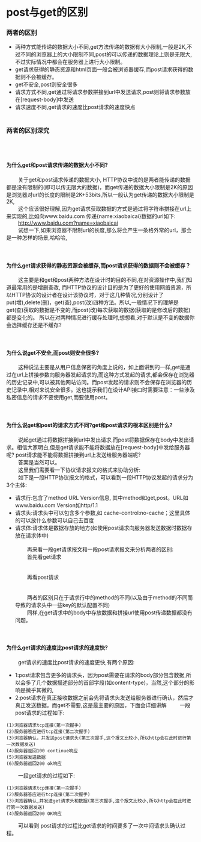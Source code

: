 # post与get的区别
### 两者的区别
* 两种方式能传递的数据大小不同,get方法传递的数据有大小限制,一般是2K,不过不同的浏览器上的大小限制不同,post的可以传递的数据理论上则是无限大,不过实际情况中都会在服务器上进行大小限制。
* get请求获得的静态资源和html页面一般会被浏览器缓存,而post请求获得的数据则不会被缓存。
* get不安全,post则安全很多
* 请求方式不同,get通过将请求参数拼接到url中发送请求,post则将请求参数放在[request-body]中发送
* 请求速度不同,get请求的速度比post请求的速度快点
&nbsp;&nbsp;&nbsp;&nbsp;&nbsp;&nbsp;&nbsp;&nbsp;<br><br>
### 两者的区别深究
&nbsp;&nbsp;&nbsp;&nbsp;&nbsp;&nbsp;&nbsp;&nbsp;<br><br>
#### 为什么get和post请求传递的数据大小不同?
&nbsp;&nbsp;&nbsp;&nbsp;&nbsp;&nbsp;&nbsp;&nbsp;关于get和post请求传递的数据大小, HTTP协议中说的是两者能传递的数据都是没有限制的(即可以传无限大的数据)，而get传递的数据大小限制是2K的原因是浏览器对url的长度的限制是2K+53bits,所以一般认为get传递的数据大小限制是2K,<br>
&nbsp;&nbsp;&nbsp;&nbsp;&nbsp;&nbsp;&nbsp;&nbsp;这个应该很好理解,因为get请求获取数据的方式是通过将字符串拼接在url上来实现的,比如向www.baidu.com 传递{name:xiaobaicai}数据的url如下:<br>
&nbsp;&nbsp;&nbsp;&nbsp;&nbsp;&nbsp;&nbsp;&nbsp;http://www.baidu.com?name=xiaobaicai<br>
&nbsp;&nbsp;&nbsp;&nbsp;&nbsp;&nbsp;&nbsp;&nbsp;试想一下,如果浏览器不限制url的长度,那么将会产生一条格外常的url，那会是一种怎样的场景,哈哈哈,<br>
&nbsp;&nbsp;&nbsp;&nbsp;&nbsp;&nbsp;&nbsp;&nbsp;<br><br>
#### 为什么get请求获得的静态资源会被缓存,而post请求获得的数据则不会被缓存？
&nbsp;&nbsp;&nbsp;&nbsp;&nbsp;&nbsp;&nbsp;&nbsp;这主要是和get和post两种方法在设计时的目的不同,在对资源操作中,我们知道最常用的是增删查改, 而HTTP协议的设计目的是为了更好的使用网络资源，所以HTTP协议的设计者在设计该协议时，对于这几种情况,分别设计了put(增),delete(删)，get(查),post(改)四种方法。所以,一般情况下的理解是 get(查)获取的数据是不变的,而post(改)每次获取的数据(获取的是修改后的数据)都是变化的。 所以在对两种情况进行缓存处理时,想想看,对于默认是不变的数据你会选择缓存还是不缓存?<br>
&nbsp;&nbsp;&nbsp;&nbsp;&nbsp;&nbsp;&nbsp;&nbsp;<br><br>
#### 为什么说get不安全,而post则安全很多?
&nbsp;&nbsp;&nbsp;&nbsp;&nbsp;&nbsp;&nbsp;&nbsp;这种说法主要是从用户信息保密的角度上说的，如上面讲到的一样,get是通过在url上拼接参数向服务器发起请求的,而这种方式发起的请求,都会保存在浏览器的历史记录中,可以被其他网站访问。而post发起的请求则不会保存在浏览器的历史记录中,相对来说安全很多。这也提示我们在设计API接口时需要注意：一些涉及私密信息的请求不要使用get,而要使用post。<br>
&nbsp;&nbsp;&nbsp;&nbsp;&nbsp;&nbsp;&nbsp;&nbsp;<br><br>
#### 为什么说get和post的请求方式不同?get和post请求的根本区别是什么?
&nbsp;&nbsp;&nbsp;&nbsp;&nbsp;&nbsp;&nbsp;&nbsp;说起get通过将数据拼接到url中发出请求,而post将数据保存在body中发出请求。相信大家明白,但是get请求能不能将数据放在[request-body]中发给服务器呢? post请求能不能将数据拼接到url上发送给服务器端呢?<br>
&nbsp;&nbsp;&nbsp;&nbsp;&nbsp;&nbsp;&nbsp;&nbsp;答案是当然可以。<br>
&nbsp;&nbsp;&nbsp;&nbsp;&nbsp;&nbsp;&nbsp;&nbsp;这里我们需要看一下协议请求报文的格式来协助分析:<br>
&nbsp;&nbsp;&nbsp;&nbsp;&nbsp;&nbsp;&nbsp;&nbsp;如下是一段HTTP协议报文的格式，可以看到一段HTTP协议发起的请求分为3个主体:<br>
* 请求行:包含了method URL Version信息, 其中method如get,post。URL如www.baidu.com Version如http/1.1
* 请求头:请求头中可以包含多个参数,如 cache-control:no-cache；这里具体的可以放什么参数可以自己去百度
* 请求体:请求体是数据存放的地方(如使用post请求向服务器发送数据时数据存放在请求体中)
&nbsp;&nbsp;&nbsp;&nbsp;&nbsp;&nbsp;&nbsp;&nbsp;<br><br>
&nbsp;&nbsp;&nbsp;&nbsp;&nbsp;&nbsp;&nbsp;&nbsp;再来看一段get请求报文和一段post请求报文来分析两者的区别:<br>
&nbsp;&nbsp;&nbsp;&nbsp;&nbsp;&nbsp;&nbsp;&nbsp;首先看get请求<br>
&nbsp;&nbsp;&nbsp;&nbsp;&nbsp;&nbsp;&nbsp;&nbsp;<br><br>
&nbsp;&nbsp;&nbsp;&nbsp;&nbsp;&nbsp;&nbsp;&nbsp;再看post请求<br>
&nbsp;&nbsp;&nbsp;&nbsp;&nbsp;&nbsp;&nbsp;&nbsp;<br><br>
&nbsp;&nbsp;&nbsp;&nbsp;&nbsp;&nbsp;&nbsp;&nbsp;两者的区别只在于请求行中的method的不同(以及由于method的不同而导致的请求头中一些key的默认配置不同)<br>
&nbsp;&nbsp;&nbsp;&nbsp;&nbsp;&nbsp;&nbsp;&nbsp;同样,在get请求中的body中存放数据和拼接url使用post传递数据都没有问题。<br>
&nbsp;&nbsp;&nbsp;&nbsp;&nbsp;&nbsp;&nbsp;&nbsp;<br><br>
#### 为什么get请求的速度比post请求的速度快?
&nbsp;&nbsp;&nbsp;&nbsp;&nbsp;&nbsp;&nbsp;&nbsp;get请求的速度比post请求的速度更快,有两个原因:<br>
* 1:post请求包含更多的请求头，因为post需要在请求的body部分包含数据,所以会多了几个数据描述部分的首部字段(如content-type)，当然,这个部分的影响是微乎其微的,
* 2:post请求在真正接收数据之前会先将请求头发送给服务器进行确认，然后才真正发送数据。而get不需要,这是最主要的原因，下面会详细讲解
&nbsp;&nbsp;&nbsp;&nbsp;&nbsp;&nbsp;&nbsp;&nbsp;一段post请求的过程如下:<br>
```
(1)浏览器请求tcp连接(第一次握手)
(2)服务器答应进行tcp连接(第二次握手)
(3)浏览器确认，并发送post请求头(第三次握手,这个报文比较小,所以http会在此时进行第一次数据发送)
(4)服务器返回100 continue响应
(5)浏览器发送数据
(6)服务器返回200 ok响应
```
&nbsp;&nbsp;&nbsp;&nbsp;&nbsp;&nbsp;&nbsp;&nbsp;一段get请求的过程如下:<br>
```
(1)浏览器请求tcp连接(第一次握手)
(2)服务器答应进行tcp连接(第二次握手)
(3)浏览器确认,并发送get请求头和数据(第三次握手,这个报文比较小,所以http会在此时进行第一次数据发送)
(4)服务器返回200 OK响应
```
&nbsp;&nbsp;&nbsp;&nbsp;&nbsp;&nbsp;&nbsp;&nbsp;可以看到 post请求的过程比get请求的时间要多了一次中间请求头确认过程。<br>
